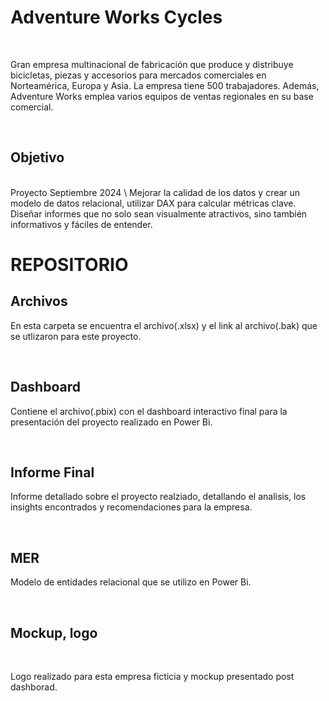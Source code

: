 # Adventure Works Cycles
<BR>

Gran empresa multinacional de fabricación que produce y distribuye bicicletas, piezas y accesorios para mercados comerciales en Norteamérica, Europa y Asia. La empresa tiene 500 trabajadores. Además, Adventure Works emplea varios equipos de ventas regionales en su base comercial.

<br>

## Objetivo

<br>
Proyecto Septiembre 2024 \
Mejorar la calidad de los datos y crear un modelo de datos relacional, utilizar DAX para calcular métricas clave. Diseñar informes que no solo sean visualmente atractivos, sino también informativos y fáciles de entender.

<br>

# REPOSITORIO

## Archivos 
En esta carpeta se encuentra el archivo(.xlsx) y el link al archivo(.bak) que se utlizaron para este proyecto.

<br>

## Dashboard
Contiene el archivo(.pbix) con el dashboard interactivo final para la presentación del proyecto realizado en Power Bi.

<br>

## Informe Final 
Informe detallado sobre el proyecto realziado, detallando el analisis, los insights encontrados y recomendaciones para la empresa.

<br>

## MER
Modelo de entidades relacional que se utilizo en Power Bi.

<br>

## Mockup, logo

<br>

Logo realizado para esta empresa ficticia y mockup presentado post dashborad.
